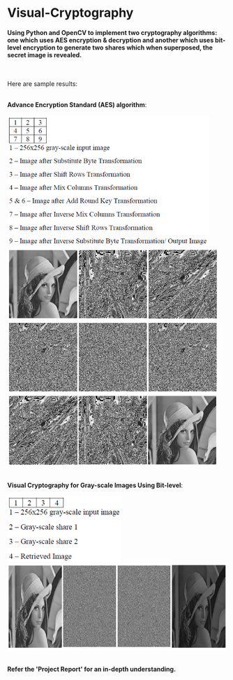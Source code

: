 # Visual-Cryptography
#### Using Python and OpenCV to implement two cryptography algorithms: one which uses AES encryption & decryption and another which uses bit-level encryption to generate two shares which when superposed, the secret image is revealed.
<br/>

Here are sample results:  
<br/>

**Advance Encryption Standard (AES) algorithm**:<br/><br/>
<img src="images/AES-legend.PNG" height="300"/><br/>
<img src="images/AES-sample.PNG" height="500"/><br/>
<br/>

**Visual Cryptography for Gray-scale Images Using Bit-level**:<br/><br/>
<img src="images/Bit-level-legend.PNG" height="150"/><br/>
<img src="images/Bit-level-sample.PNG" height="200"/><br/>
<br/>

**Refer the 'Project Report' for an in-depth understanding.**
